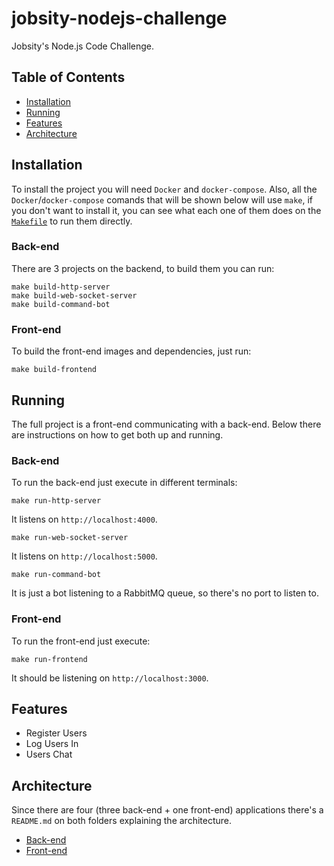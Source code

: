 # jobsity-nodejs-challenge

Jobsity's Node.js Code Challenge.

## Table of Contents

- [Installation](#installation)
- [Running](#running)
- [Features](#features)
- [Architecture](#architecture)

## Installation

To install the project you will need `Docker` and `docker-compose`. Also, all the `Docker`/`docker-compose` comands that will be shown below will use `make`, if you don't want to install it, you can see what each one of them does on the [`Makefile`](https://github.com/otaviopace/jobsity-nodejs-challenge/blob/master/Makefile) to run them directly.

### Back-end

There are 3 projects on the backend, to build them you can run:

```shell
make build-http-server
make build-web-socket-server
make build-command-bot
```

### Front-end

To build the front-end images and dependencies, just run:

```shell
make build-frontend
```

## Running

The full project is a front-end communicating with a back-end. Below there are instructions on how to get both up and running.

### Back-end

To run the back-end just execute in different terminals:

```shell
make run-http-server
```

It listens on `http://localhost:4000`.

```shell
make run-web-socket-server
```

It listens on `http://localhost:5000`.

```shell
make run-command-bot
```

It is just a bot listening to a RabbitMQ queue, so there's no port to listen to.

### Front-end

To run the front-end just execute:

```shell
make run-frontend
```

It should be listening on `http://localhost:3000`.

## Features

- Register Users
- Log Users In
- Users Chat

## Architecture

Since there are four (three back-end + one front-end) applications there's a `README.md` on both folders explaining the architecture.

- [Back-end](https://github.com/otaviopace/jobsity-nodejs-challenge/blob/master/backend/README.md)
- [Front-end](https://github.com/otaviopace/jobsity-nodejs-challenge/blob/master/frontend/README.md)
